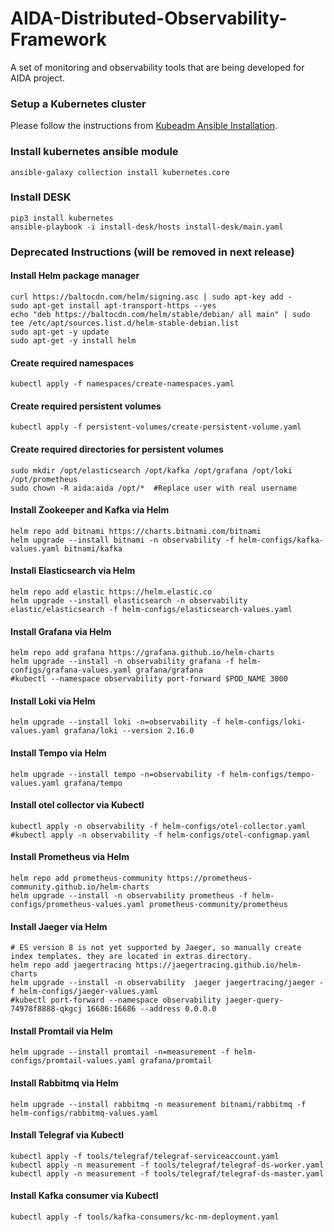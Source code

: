 # AIDA-Distributed-Observability-Framework
A set of monitoring and observability tools that are being developed for AIDA project.

### Setup a Kubernetes cluster
Please follow the instructions from [Kubeadm Ansible Installation](kubernetes/README.md).


### Install kubernetes ansible module
```shell
ansible-galaxy collection install kubernetes.core
```

### Install DESK
```shell
pip3 install kubernetes
ansible-playbook -i install-desk/hosts install-desk/main.yaml
```


### Deprecated Instructions (will be removed in next release)
#### Install Helm package manager
```shell
curl https://baltocdn.com/helm/signing.asc | sudo apt-key add -
sudo apt-get install apt-transport-https --yes
echo "deb https://baltocdn.com/helm/stable/debian/ all main" | sudo tee /etc/apt/sources.list.d/helm-stable-debian.list
sudo apt-get -y update
sudo apt-get -y install helm
```

#### Create required namespaces
```shell
kubectl apply -f namespaces/create-namespaces.yaml
```

#### Create required persistent volumes
```shell
kubectl apply -f persistent-volumes/create-persistent-volume.yaml 
```

#### Create required directories for persistent volumes
```shell
sudo mkdir /opt/elasticsearch /opt/kafka /opt/grafana /opt/loki /opt/prometheus
sudo chown -R aida:aida /opt/*  #Replace user with real username
```

#### Install Zookeeper and Kafka via Helm
```shell
helm repo add bitnami https://charts.bitnami.com/bitnami
helm upgrade --install bitnami -n observability -f helm-configs/kafka-values.yaml bitnami/kafka
```

#### Install Elasticsearch via Helm
```shell
helm repo add elastic https://helm.elastic.co
helm upgrade --install elasticsearch -n observability elastic/elasticsearch -f helm-configs/elasticsearch-values.yaml
```

#### Install Grafana via Helm
```shell
helm repo add grafana https://grafana.github.io/helm-charts
helm upgrade --install -n observability grafana -f helm-configs/grafana-values.yaml grafana/grafana
#kubectl --namespace observability port-forward $POD_NAME 3000
```

#### Install Loki via Helm
```shell
helm upgrade --install loki -n=observability -f helm-configs/loki-values.yaml grafana/loki --version 2.16.0
```

#### Install Tempo via Helm
```shell
helm upgrade --install tempo -n=observability -f helm-configs/tempo-values.yaml grafana/tempo
```

#### Install otel collector via Kubectl
```shell
kubectl apply -n observability -f helm-configs/otel-collector.yaml
#kubectl apply -n observability -f helm-configs/otel-configmap.yaml
```

#### Install Prometheus via Helm
```shell
helm repo add prometheus-community https://prometheus-community.github.io/helm-charts
helm upgrade --install -n observability prometheus -f helm-configs/prometheus-values.yaml prometheus-community/prometheus
```

#### Install Jaeger via Helm
````shell
# ES version 8 is not yet supported by Jaeger, so manually create index templates. they are located in extras directory. 
helm repo add jaegertracing https://jaegertracing.github.io/helm-charts
helm upgrade --install -n observability  jaeger jaegertracing/jaeger -f helm-configs/jaeger-values.yaml
#kubectl port-forward --namespace observability jaeger-query-74978f8888-qkgcj 16686:16686 --address 0.0.0.0
````

#### Install Promtail via Helm
```shell
helm upgrade --install promtail -n=measurement -f helm-configs/promtail-values.yaml grafana/promtail
```

#### Install Rabbitmq via Helm
```shell
helm upgrade --install rabbitmq -n measurement bitnami/rabbitmq -f helm-configs/rabbitmq-values.yaml
```

#### Install Telegraf via Kubectl
```shell
kubectl apply -f tools/telegraf/telegraf-serviceaccount.yaml
kubectl apply -n measurement -f tools/telegraf/telegraf-ds-worker.yaml
kubectl apply -n measurement -f tools/telegraf/telegraf-ds-master.yaml
```

#### Install Kafka consumer via Kubectl
```shell
kubectl apply -f tools/kafka-consumers/kc-nm-deployment.yaml
```